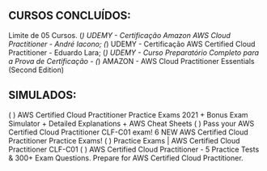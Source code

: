 
## CURSOS CONCLUÍDOS:

Limite de 05 Cursos.
(*) UDEMY -  Certificação Amazon AWS Cloud Practitioner - André Iacono;
(*) UDEMY -  Certificação AWS Certified Cloud Practitioner - Eduardo Lara;
(*) UDEMY -  Curso Preparatório Completo para a Prova de Certificação - 
(*) AMAZON - AWS Cloud Practitioner Essentials (Second Edition)


## SIMULADOS:
( ) AWS Certified Cloud Practitioner Practice Exams 2021 + Bonus Exam Simulator + Detailed Explanations + AWS Cheat Sheets
( ) Pass your AWS Certified Cloud Practitioner CLF-C01 exam! 6 NEW AWS Certified Cloud Practitioner Practice Exams!
( ) Practice Exams | AWS Certified Cloud Practitioner CLF-C01
( ) AWS Certified Cloud Practitioner - 5 Practice Tests & 300+ Exam Questions. Prepare for AWS Certified Cloud Practitioner.
